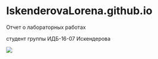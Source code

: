 # IskenderovaLorena.github.io
Отчет о лабораторных работах

студент группы ИДБ-16-07 Искендерова 

![](http://www.plantuml.com/plantuml/png/fP6nJiCm48Rd-YbEdM2en0CWQCiSAHkpbPWsQXgZYoC6YbHQCQ1M0iJ6miXQYf0Y8E4Lpc_4EIwbEqEIqt__z-VExkP6eYd6gSX7INOkKOv1HaOZN8fMNqQZ0UeYYqzqojBfC35Aj7g8-i8h_PGjRDGOAzoLhdRoYbn5CbV_JapLcG6Z0PF1q42Se8fCeZFXvmqFGERGfXTwfq-gQStVZ-FsfXjikYLLzjhExDJEwOiT5TUBhIlqfdkgQELixasblGDwj5DctwXcSidSsbd-qZttPEVsXcfkLNR1yINGTyEzEevMJcBczpnwddhUHi-QiKiUQGdqqFphblqXT3gmrziN_BWo4BphuOIhK0GiJ8vuFT5LMSpt-0C0)
